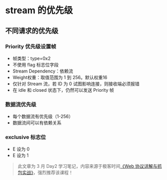 # stream 的优先级

## 不同请求的优先级

### Priority 优先级设置帧

* 帧类型：type=0x2
* 不使用 flag 标志位字段
* Stream Dependency：依赖流
* Weight权重：取值范围为 1 到 256。默认权重16
* 仅针对 Stream 流，若 ID 为 0 试图影响连接，则接收端必须报错
* 在 idle 和 closed 状态下，仍然可以发送 Priority 帧

### 数据流优先级

* 每个数据流有优先级（1-256）
* 数据流间可以有依赖关系

### exclusive 标志位

* E 设为 0
* E 设为 1

> 此文章为 3 月 Day2 学习笔记，内容来源于极客时间[《Web 协议详解与抓包实战》](http://gk.link/a/11UWp)，强烈推荐该课程！
